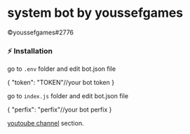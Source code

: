 # system bot by youssefgames

©️youssefgames#2776

### ⚡ Installation

go to `.env` folder and edit bot.json file

{
    "token": "TOKEN"//your bot token
}

go to `index.js` folder and edit bot.json file

{
    "perfix": "perfix"//your bot perfix
}

[youtoube channel](https://www.youtube.com/channel/UC4cpLkToJaRIf7CC0tLcgGA) section.
